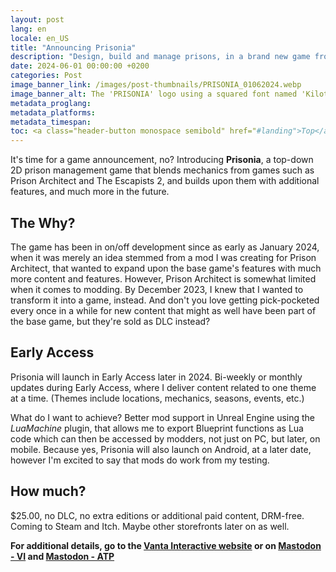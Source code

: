 ```yaml
---
layout: post
lang: en
locale: en_US
title: "Announcing Prisonia"
description: "Design, build and manage prisons, in a brand new game from Vanta Interactive."
date: 2024-06-01 00:00:00 +0200
categories: Post
image_banner_link: /images/post-thumbnails/PRISONIA_01062024.webp
image_banner_alt: The 'PRISONIA' logo using a squared font named 'Kiloton', white text, a thick black stroke around the title, on a 'prison jumpsuit orange' circle gradient to gray grid background that uses subtle light gray for the grid markings.
metadata_proglang:
metadata_platforms:
metadata_timespan:
toc: <a class="header-button monospace semibold" href="#landing">Top</a><br><a class="header-button monospace semibold" href="#the-why">The Why?</a><br><a class="header-button monospace semibold" href="#early-access">Early Access</a><br><a class="header-button monospace semibold" href="#how-much">How much?</a>
---
```


It's time for a game announcement, no? Introducing **Prisonia**, a top-down 2D prison management game that blends mechanics from games such as Prison Architect and The Escapists 2, and builds upon them with additional features, and much more in the future.

## The Why?

The game has been in on/off development since as early as January 2024, when it was merely an idea stemmed from a mod I was creating for Prison Architect, that wanted to expand upon the base game's features with much more content and features. However, Prison Architect is somewhat limited when it comes to modding. By December 2023, I knew that I wanted to transform it into a game, instead. And don't you love getting pick-pocketed every once in a while for new content that might as well have been part of the base game, but they're sold as DLC instead?

## Early Access

Prisonia will launch in Early Access later in 2024. Bi-weekly or monthly updates during Early Access, where I deliver content related to one theme at a time. (Themes include locations, mechanics, seasons, events, etc.)

What do I want to achieve? Better mod support in Unreal Engine using the *LuaMachine* plugin, that allows me to export Blueprint functions as Lua code which can then be accessed by modders, not just on PC, but later, on mobile. Because yes, Prisonia will also launch on Android, at a later date, however I'm excited to say that mods do work from my testing.

## How much?

$25.00, no DLC, no extra editions or additional paid content, DRM-free. Coming to Steam and Itch. Maybe other storefronts later on as well.

**For additional details, go to the [Vanta Interactive website](https://vantainteractive.com/en/games/Prisonia) or on [Mastodon - VI](https://techhub.social/@VantaInteractive) and [Mastodon - ATP](https://techhub.social/@AlexTECPlayz)**
